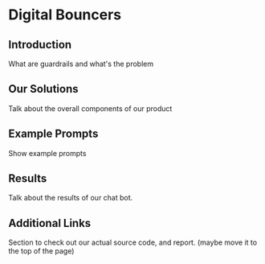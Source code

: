 # Digital Bouncers

## Introduction
What are guardrails and what's the problem

## Our Solutions
Talk about the overall components of our product

## Example Prompts
Show example prompts

## Results
Talk about the results of our chat bot.

## Additional Links
Section to check out our actual source code, and report. (maybe move it to the top of the page)

